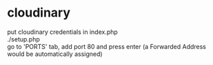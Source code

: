 # cloudinary

put cloudinary credentials in index.php  
./setup.php  
go to 'PORTS' tab, add port 80 and press enter (a Forwarded Address would be automatically assigned)